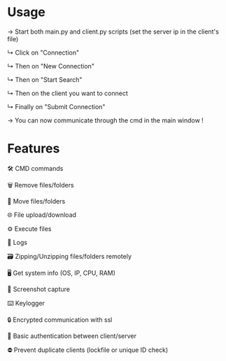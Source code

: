 # Usage

→ Start both main.py and client.py scripts (set the server ip in the client's file)

↳ Click on "Connection"

↳ Then on "New Connection"

↳ Then on "Start Search"

↳ Then on the client you want to connect

↳ Finally on "Submit Connection"

→ You can now communicate through the cmd in the main window !

# Features

🛠️ CMD commands

🗑️ Remove files/folders

📂 Move files/folders

🌐 File upload/download

⚙️ Execute files

🧾 Logs

🗃️ Zipping/Unzipping files/folders remotely

🖥️ Get system info (OS, IP, CPU, RAM)

📸 Screenshot capture

⌨️ Keylogger

🔒 Encrypted communication with ssl

🧬 Basic authentication between client/server

⛔ Prevent duplicate clients (lockfile or unique ID check)
